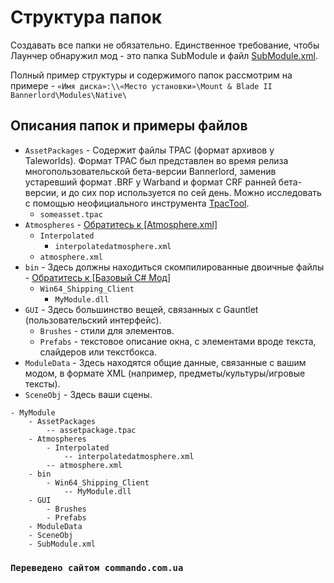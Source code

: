 # Структура папок

Создавать все папки не обязательно. Единственное требование, чтобы Лаунчер обнаружил мод - это папка SubModule и файл [SubModule.xml](../_xmldocs/submodule.md).

Полный пример структуры и содержимого папок рассмотрим на примере - `«Имя диска»:\\«Место установки»\Mount & Blade II Bannerlord\Modules\Native\` 

## Описания папок и примеры файлов

* `AssetPackages` - Содержит файлы TPAC (формат архивов у Taleworlds). Формат TPAC был представлен во время релиза многопользовательской бета-версии Bannerlord, заменив устаревший формат .BRF у Warband и формат CRF ранней бета-версии, и до сих пор используется по сей день. Можно исследовать с помощью неофициального инструмента [TpacTool](https://github.com/szszss/TpacTool).
  *  `someasset.tpac`
* `Atmospheres` -  [Обратитесь к [Atmosphere.xml]](../_xmldocs/atmosphere.md)
  * `Interpolated` 
    * `interpolatedatmosphere.xml`
  * `atmosphere.xml`
* `bin` - Здесь должны находиться скомпилированные двоичные файлы - [Обратитесь к [Базовый C# Мод]](../_tutorials/basic-csharp-mod.md)
  * `Win64_Shipping_Client`
    * `MyModule.dll`
* `GUI` - Здесь большинство вещей, связанных с Gauntlet (пользовательский интерфейс).
  * `Brushes` - стили для элементов.
  * `Prefabs` - текстовое описание окна, с элементами вроде текста, слайдеров или текстбокса.
* `ModuleData` - Здесь находятся общие данные, связанные с вашим модом, в формате XML (например, предметы/культуры/игровые тексты).
* `SceneObj` - Здесь ваши сцены.

```text
- MyModule
	- AssetPackages
		-- assetpackage.tpac
	- Atmospheres
		- Interpolated
			-- interpolatedatmosphere.xml
		-- atmosphere.xml
	- bin
		- Win64_Shipping_Client
			-- MyModule.dll
    - GUI
        - Brushes
        - Prefabs
    - ModuleData
    - SceneObj
    - SubModule.xml
```

### ``Переведено сайтом commando.com.ua``